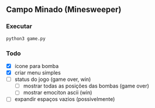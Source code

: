 ## Campo Minado (Minesweeper)

### Executar
```
python3 game.py
```

### Todo
- [x] ícone para bomba  
- [x] criar menu simples
- [ ] status do jogo (game over, win)
  - [ ] mostrar todas as posições das bombas (game over)
  - [ ] mostrar emociton ascii (win)
- [ ] expandir espaços vazios (possivelmente)  
